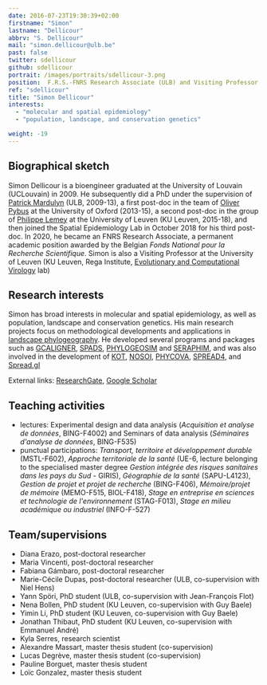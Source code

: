 ```yaml
---
date: 2016-07-23T19:30:39+02:00
firstname: "Simon"
lastname: "Dellicour"
abbrv: "S. Dellicour"
mail: "simon.dellicour@ulb.be"
past: false
twitter: sdellicour
github: sdellicour
portrait: /images/portraits/sdellicour-3.png
position:  F.R.S.-FNRS Research Associate (ULB) and Visiting Professor (KU Leuven)
ref: "sdellicour"
title: "Simon Dellicour"
interests:
  - "molecular and spatial epidemiology"
  - "population, landscape, and conservation genetics"

weight: -19
---
```


## Biographical sketch

Simon Dellicour is a bioengineer graduated at the University of Louvain (UCLouvain) in 2009. He subsequently did a PhD under the supervision of [Patrick Mardulyn](http://ebe.ulb.ac.be/ebe/Mardulyn.html) (ULB, 2009-13), a first post-doc in the team of [Oliver Pybus](http://evolve.zoo.ox.ac.uk/Evolve/Home.html) at the University of Oxford (2013-15), a second post-doc in the group of [Philippe Lemey](https://rega.kuleuven.be/cev/ecv/staff-members/00036765) at the University of Leuven (KU Leuven, 2015-18), and then joined the Spatial Epidemiology Lab in October 2018 for his third post-doc. In 2020, he became an FNRS Research Associate, a permanent academic position awarded by the Belgian *Fonds National pour la Recherche Scientifique*. Simon is also a Visiting Professor at the University of Leuven (KU Leuven, Rega Institute, [Evolutionary and Computational Virology](https://rega.kuleuven.be/cev/ecv) lab)

## Research interests

Simon has broad interests in molecular and spatial epidemiology, as well as population, landscape and conservation genetics. His main research projects focus on methodological developments and applications in [landscape phylogeography](http://spell.ulb.be/subject/landscape-phylogeography/). He developed several programs and packages such as [GCALIGNER](http://ebe.ulb.be/ebe/GCAligner.html), [SPADS](http://ebe.ulb.be/ebe/SPADS.html),  [PHYLOGEOSIM](http://ebe.ulb.be/ebe/PhyloGeoSim.html) and [SERAPHIM](https://github.com/sdellicour/seraphim), and was also involved in the development of [KOT](https://eeg-ebe.github.io/KoT/), [NOSOI](https://github.com/slequime/nosoi), [PHYCOVA](https://rega.kuleuven.be/cev/ecv/software/Software), [SPREAD4](https://beast.community/spread4.html), and [Spread.gl](https://github.com/GuyBaele/SpreadGL)

External links: [ResearchGate](https://www.researchgate.net/profile/Simon_Dellicour), [Google Scholar](https://scholar.google.be/citations?user=Z4e2EgwAAAAJ&hl=fr)

## Teaching activities

- lectures: Experimental design and data analysis (*Acquisition et analyse de données*, BING-F4002) and Seminars of data analysis (*Séminaires d'analyse de données*, BING-F535)
- punctual participations: *Transport, territoire et développement durable* (MSTL-F602), *Approche territoriale de la santé* (UE-6, lecture belonging to the specialised master degree *Gestion intégrée des risques sanitaires dans les pays du Sud* - GIRIS), *Géographie de la santé* (SAPU-L4123), *Gestion de projet et projet de recherche* (BING-F406), *Mémoire/projet de mémoire* (MEMO-F515, BIOL-F418), *Stage en entreprise en sciences et technologie de l'environnement* (STAG-F013), *Stage en milieu académique ou industriel* (INFO-F-527)

## Team/supervisions

- Diana Erazo, post-doctoral researcher
- Maria Vincenti, post-doctoral researcher
- Fabiana Gámbaro, post-doctoral researcher
- Marie-Cécile Dupas, post-doctoral researcher (ULB, co-supervision with Niel Hens)
- Yann Spöri, PhD student (ULB, co-supervision with Jean-François Flot)
- Nena Bollen, PhD student (KU Leuven, co-supervision with Guy Baele)
- Yimin Li, PhD student (KU Leuven, co-supervision with Guy Baele)
- Jonathan Thibaut, PhD student (KU Leuven, co-supervision with Emmanuel André)
- Kyla Serres, research scientist
- Alexandre Massart, master thesis student (co-supervision)
- Lucas Degrève, master thesis student (co-supervision)
- Pauline Borguet, master thesis student
- Loïc Gonzalez, master thesis student

